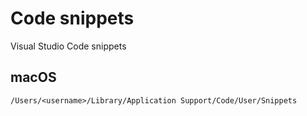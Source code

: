 # Code snippets
Visual Studio Code snippets

## macOS
```
/Users/<username>/Library/Application Support/Code/User/Snippets
```
